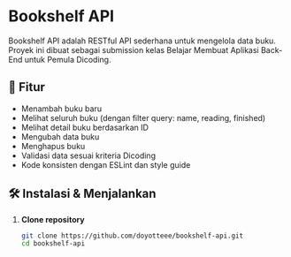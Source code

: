 # Bookshelf API

Bookshelf API adalah RESTful API sederhana untuk mengelola data buku. Proyek ini dibuat sebagai submission kelas Belajar Membuat Aplikasi Back-End untuk Pemula Dicoding.

## 🚀 Fitur

- Menambah buku baru
- Melihat seluruh buku (dengan filter query: name, reading, finished)
- Melihat detail buku berdasarkan ID
- Mengubah data buku
- Menghapus buku
- Validasi data sesuai kriteria Dicoding
- Kode konsisten dengan ESLint dan style guide

## 🛠️ Instalasi & Menjalankan

1. **Clone repository**
   ```bash
   git clone https://github.com/doyotteee/bookshelf-api.git
   cd bookshelf-api
